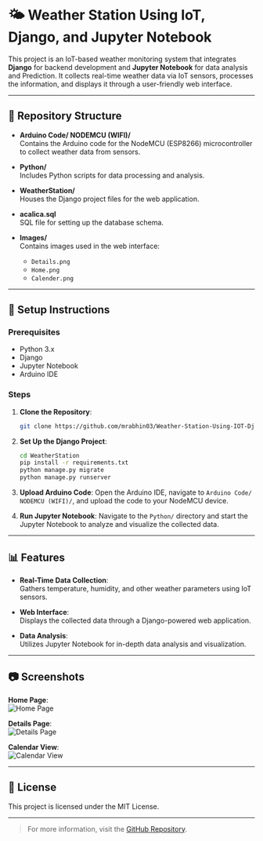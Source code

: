 # 🌤️ Weather Station Using IoT, Django, and Jupyter Notebook

This project is an IoT-based weather monitoring system that integrates **Django** for backend development and **Jupyter Notebook** for data analysis and Prediction. It collects real-time weather data via IoT sensors, processes the information, and displays it through a user-friendly web interface.

---

## 📁 Repository Structure

- **Arduino Code/ NODEMCU (WIFI)/**  
  Contains the Arduino code for the NodeMCU (ESP8266) microcontroller to collect weather data from sensors.

- **Python/**  
  Includes Python scripts for data processing and analysis.

- **WeatherStation/**  
  Houses the Django project files for the web application.

- **acalica.sql**  
  SQL file for setting up the database schema.

- **Images/**  
  Contains images used in the web interface:
  - `Details.png`
  - `Home.png`
  - `Calender.png`

---

## 🔧 Setup Instructions

### Prerequisites

- Python 3.x
- Django
- Jupyter Notebook
- Arduino IDE

### Steps

1. **Clone the Repository**:
   ```bash
   git clone https://github.com/mrabhin03/Weather-Station-Using-IOT-Django-JupyterNotebook.git
   ```

2. **Set Up the Django Project**:
   ```bash
   cd WeatherStation
   pip install -r requirements.txt
   python manage.py migrate
   python manage.py runserver
   ```

3. **Upload Arduino Code**:
   Open the Arduino IDE, navigate to `Arduino Code/ NODEMCU (WIFI)/`, and upload the code to your NodeMCU device.

4. **Run Jupyter Notebook**:
   Navigate to the `Python/` directory and start the Jupyter Notebook to analyze and visualize the collected data.

---

## 📊 Features

- **Real-Time Data Collection**:  
  Gathers temperature, humidity, and other weather parameters using IoT sensors.

- **Web Interface**:  
  Displays the collected data through a Django-powered web application.

- **Data Analysis**:  
  Utilizes Jupyter Notebook for in-depth data analysis and visualization.

---

## 📷 Screenshots

**Home Page**:  
![Home Page](Images/Home.png)

**Details Page**:  
![Details Page](Images/Details.png)

**Calendar View**:  
![Calendar View](Images/Calender.png)

---

## 📄 License

This project is licensed under the MIT License.

---

> For more information, visit the [GitHub Repository](https://github.com/mrabhin03/Weather-Station-Using-IOT-Django-JupyterNotebook).
